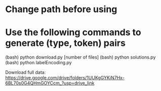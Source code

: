 # Change path before using
# Use the following commands to generate (type, token) pairs

(bash) python download.py [number of files]
(bash) python solutions.py
(bash) python labelEncoding.py

Download full data: https://drive.google.com/drive/folders/1UUKgGYKiN7Hx-6BL70s0G4QHmGOYCcm_?usp=drive_link
